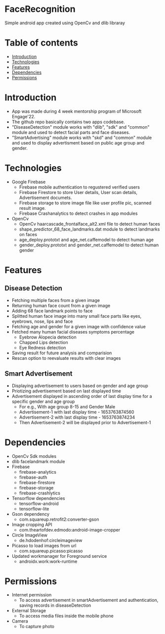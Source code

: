 # FaceRecognition
Simple android app created using OpenCv and dlib libraray

# Table of contents
* [Introduction](#introduction)
* [Technologies](#technologies)
* [Features](#features)
* [Dependencies](#dependencies)
* [Permissions](#permissions)

# Introduction
- App was made during 4 week mentorship program of Microsoft Engage'22.
- The github repo basically contains two apps codebase.
- "DiseaseDetection" module works with "dlib", "sdk" and "common" module and used to detect facial parts and face diseases.
- "SmartAdvertising" module works with "skd" and "common" module and used to display advertisment based on public age group and gender.

# Technologies
- Google Firebase 
  - Firebase mobile authentication to regustered verified users
  - Firebase Firestore to store User details, User scan details, Advertisement documets.
  - Firebase storage to store image file like user profile pic, scanned result image.
  - Firebase Crashanalytics to detect crashes in app modules
- OpenCv
  - OpenCv haarcascade_frontalface_alt2.xml file to detect human faces
  - shape_predictor_68_face_landmarks.dat module to detect landmarks on faces
  - age_deploy.prototxt and age_net.caffemodel to detect human age
  - gender_deploy.prototxt and gender_net.caffemodel to detect human gender

# Features
## Disease Detection
- Fetching multiple faces from a given image
- Returning human face count from a given image
- Adding 68 face landmark points to face
- Splitted human face image into many small face parts like eyes, eyebrows, nose, lips and face
- Fetching age and gender for a given image with confidence value
- Fetched many human facial diseases symptoms percentage
  - Eyebrow Alopecia detection
  - Chapped Lips detection
  - Eye Redness detection
- Saving result for future analysis and comparision
- Rescan option to reevaluate results with clear images 

## Smart Advertisement
- Displaying advertisement to users based on gender and age group
- Priotizing advertisement based on last displayed time
- Advertisement displayed in ascending order of last display time for a specific gender and age group
  - For e.g., With age group 8-15 and Gender Male 
  - Advertisement-1 with last display time - 1653763874560
  - Advertisement-2 with last display time - 1653763874234
  - Then Advertisement-2 will be displayed prior to Advertisement-1

# Dependencies
- OpenCv Sdk modules
- dlib facelandmark module
- Firebase
  - firebase-analytics
  - firebase-auth
  - firebase-firestore
  - firebase-storage
  - firebase-crashlytics
- Tensorflow dependencies
  - tensorflow-android
  - tensorflow-lite
- Gson dependency
  - com.squareup.retrofit2:converter-gson
- Image cropping API
  - com.theartofdev.edmodo:android-image-cropper
- Circle ImageView
  - de.hdodenhof:circleimageview
- Picasso to load images from url
  - com.squareup.picasso:picasso
- Updated workmanager for Foreground service
  - androidx.work:work-runtime

# Permissions
- Internet permission
  - To access advertisement in smartAdvertisement and authentication, saving records in diseaseDetection
- External Storage
  - To access media files inside the mobile phone
- Camera
  - To capture photo 
